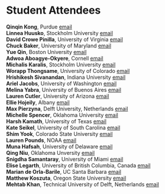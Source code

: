 # Student Attendees

**Qinqin Kong**, Purdue                 [email](mailto:kong97@purdue.edu)	\
**Linnea Huusko**, Stockholm University [email](mailto:linnea.huusko@misu.su.se)		 \
**David Crowe Pinilla**, University of Virginia [email](mailto:dac8ba@virginia.edu)	 \
**Chuck Baker**, University of Maryland [email](mailto:torcha98@umd.edu)	\
**Yue Qin**, Boston University [email](mailto:yueqin@bu.edu)	 \
**Adwoa Aboagye-Okyere**, Cornell [email](mailto:Aboagye-Okyere)	 \
**Michalis Karalis**, Stockholm University [email](mailto:michail.karalis@misu.su.se)	 \
**Worapp Thongsame**, University of Colorado [email](mailto:woth2709@colorado.edu)		 \
**Hrishikesh Sivanandan**, Indiana University [email](mailto:hrishikeshsivanandan@gmail.com)	 \
**Ariel Jacobs**, University of Washington   [email](mailto:amjacobs@uw.edu)	 \
**Melina Yabra**, University of Buenos Aires [email](mailto:myabra@smn.gob.ar)	 \
**Lauren Cutler**, University of Arizona [email](mailto:laurencutler@arizona.edu) \
**Ellie Hojeily**, Albany [email](mailto:ehojeily@albany.edu) \
**Max Pierzyna**, Delft University, Netherlands [email](mailto:m.pierzyna@tudelft.nl)	 \
**Michelle Spencer**, Oklahoma University [email](mailto:michelle.r.spencer@ou.edu)	 \
**Harsh Kamath**, University of Texas [email](mailto:kamath.harsh@utexas.edu)	\
**Kate Seikel**, University of South Carolina [email](mailto:kseikel@email.sc.edu)	 \
**Shim Yook**, Colorado State University [email](mailto:simchan.yook@colostate.edu)	 \
**Lauren Pounds**, NOAA [email](mailto:lauren.pounds@noaa.gov)	 \
**Muna Hafsah**, University of Delaware  [email](mailto:mhafsah@udel.edu)\
**Qing Niu**, Oklahoma Unversity [email](mailto:qingniu@ou.edu)	 \
**Snigdha Samantaray**, University of Miami [email](mailto:sxs3853@miami.edu)	 \
**Elise Legarth**, University of British Columbia, Canada [email](mailto:elegarth@eoas.ubc.ca)	 \
**Marian de Orla-Barile**, UC Santa Barbara [email](mailto:mariandeorla-barile@ucsb.edu) \
**Matthew Koszuta**, Oregon State University [email](mailto:koszutam@oregonstate.edu) \
**Mehtab Khan**, Technical University of Delft, Netherlands [email](mailto:m.a.khan-2@tudelft.nl)
